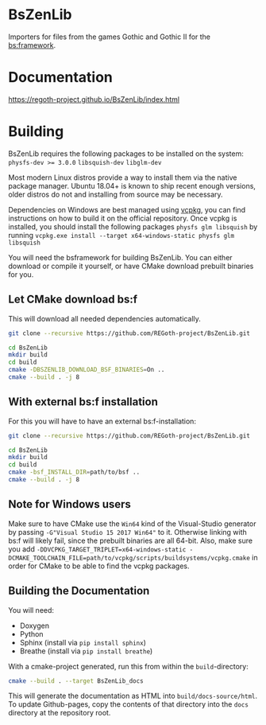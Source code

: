 # BsZenLib

Importers for files from the games Gothic and Gothic II for the [bs:framework](https://github.com/GameFoundry/bsf).

# Documentation

https://regoth-project.github.io/BsZenLib/index.html

# Building

BsZenLib requires the following packages to be installed on the system:
`physfs-dev >= 3.0.0` `libsquish-dev` `libglm-dev`

Most modern Linux distros provide a way to install them via the native package
manager. Ubuntu 18.04+ is known to ship recent enough versions, older distros do not
and installing from source may be necessary.

Dependencies on Windows are best managed using [vcpkg](https://github.com/Microsoft/vcpkg), you can
find instructions on how to build it on the official repository. Once vcpkg is installed, you should
install the following packages `physfs glm libsquish` by running
`vcpkg.exe install --target x64-windows-static physfs glm libsquish`

You will need the bsframework for building BsZenLib. You can either download or compile it yourself, or have CMake download prebuilt binaries 
for you.

## Let CMake download bs:f

This will download all needed dependencies automatically. 

```sh
git clone --recursive https://github.com/REGoth-project/BsZenLib.git

cd BsZenLib
mkdir build
cd build
cmake -DBSZENLIB_DOWNLOAD_BSF_BINARIES=On ..
cmake --build . -j 8
```

## With external bs:f installation

For this you will have to have an external bs:f-installation:

```sh
git clone --recursive https://github.com/REGoth-project/BsZenLib.git

cd BsZenLib
mkdir build
cd build
cmake -bsf_INSTALL_DIR=path/to/bsf ..
cmake --build . -j 8
```

## Note for Windows users

Make sure to have CMake use the `Win64` kind of the Visual-Studio generator by passing `-G"Visual Studio 15 2017 Win64"` to it.
Otherwise linking with bs:f will likely fail, since the prebuilt binaries are all 64-bit. Also, make
sure you add `-DDVCPKG_TARGET_TRIPLET=x64-windows-static -DCMAKE_TOOLCHAIN_FILE=path/to/vcpkg/scripts/buildsystems/vcpkg.cmake`
in order for CMake to be able to find the vcpkg packages.

## Building the Documentation

You will need:

 * Doxygen
 * Python
  * Sphinx (install via `pip install sphinx`)
  * Breathe (install via `pip install breathe`)

With a cmake-project generated, run this from within the `build`-directory:

```sh
cmake --build . --target BsZenLib_docs
```

This will generate the documentation as HTML into `build/docs-source/html`. 
To update Github-pages, copy the contents of that directory into the `docs` directory at the repository root.
